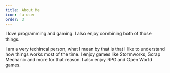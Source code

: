 ```yaml
---
title: About Me
icon: fa-user
order: 3
---
```


I love programming and gaming. I also enjoy combining both of those things.

I am a very techincal person, what I mean by that is that I like to understand
how things works most of the time. I enjoy games like Stormworks, 
Scrap Mechanic and more for that reason. I also enjoy RPG and Open World games.
